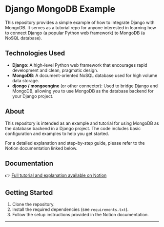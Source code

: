 # Django MongoDB Example

This repository provides a simple example of how to integrate Django with MongoDB. It serves as a tutorial repo for anyone interested in learning how to connect Django (a popular Python web framework) to MongoDB (a NoSQL database).

## Technologies Used

- **Django**: A high-level Python web framework that encourages rapid development and clean, pragmatic design.
- **MongoDB**: A document-oriented NoSQL database used for high volume data storage.
- **djongo / mongoengine** (or other connector): Used to bridge Django and MongoDB, allowing you to use MongoDB as the database backend for your Django project.

## About

This repository is intended as an example and tutorial for using MongoDB as the database backend in a Django project. The code includes basic configuration and examples to help you get started.

For a detailed explanation and step-by-step guide, please refer to the Notion documentation linked below.

## Documentation

👉 [Full tutorial and explanation available on Notion](https://www.notion.so/Django-Configure-Databases-25aab55ddcc980879160fb8e3db13d82)  


## Getting Started

1. Clone the repository.
2. Install the required dependencies (see `requirements.txt`).
3. Follow the setup instructions provided in the Notion documentation.

---
